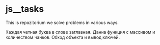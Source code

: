 # js__tasks

This is repozitorium we solve problems in various ways.

<b></b> Каждая четная буква в слове заглавная.
<b></b>Данна функция с массивом и количеством чанков.
<b></b>Обход объекта и вывод ключей.
